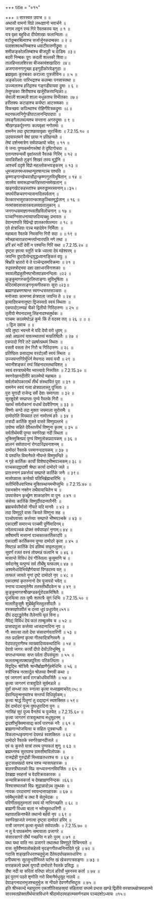+++
title = "०१५"

+++
॥ सारस्वत उवाच ॥ ॥  
अथासौ वामनो विप्रो लब्धज्ञानो भवार्चने ॥  
जगाम तद्वनं रम्यं गिरे रैवतकस्य यत् ॥ १ ॥  
यत्र वृक्षा बहुविधा दीर्घशाखाः फलान्विताः ॥  
वटोदुम्बरबिल्वाश्च सर्जार्जुनकदम्बकाः ॥ २ ॥  
पलाशाश्वत्थनिम्बाश्च धवाटीवारुणीद्रुमाः ॥  
शमीकङ्कोललिम्बांश्च बीजपूरी च दाडिमः ॥३॥  
बदरी निम्बकः पूगः कदली शल्लकी शिवा॥  
तालहिन्तालशिरसा बीजकावंशखादिराः ॥४॥  
अजगासनगागुच्छा इङ्गुदीकोरवेङ्गुदाः ॥  
ब्रह्मवृक्षाः कुरुबकाः करञ्जाः पुत्रजीविनः॥ ॥ ५ ॥  
अङ्कोल्लाः पारिभद्राश्च कलम्बाः पनसास्तथा ॥  
उज्ज्वलाश्च हरिद्राश्च गङ्गडीवायवा द्रुमाः ॥ ६ ॥  
तेसुण्डकाः शिरीषाश्च खर्जूरीकरवन्दिकाः॥  
सेवाली शाल्मली शाला मधूकाश्च विभीतकाः ॥७॥  
हरीतक्यः कटाहाश्च कर्यष्टा आटरूषकाः ॥  
विकच्छवः कपित्थाश्च रोहिणीवेत्रकद्रुमाः ॥८॥  
मदनफलानिर्गुण्डीपाटलानन्दिपादपाः ॥  
लवङ्गैलालवल्यश्च सन्ताना अगरुद्रुमाः ॥ ९ ॥  
श्रीखण्डकर्पूरनगाः कल्पवृक्षा नगोतमाः ॥  
वामनेन तदा दृष्टाश्छायावृक्षाः सुरार्चिताः ॥ 7.2.15.१० ॥  
उदयास्तमने येषां छाया न प्रतिहन्यते ॥  
तेषां दर्शनमात्रेण सर्वपापक्षयो भवेत् ॥ ११ ॥  
ये जनाः पुण्यकर्माणस्तेषां ते दृष्टिगोचराः ॥  
एतान्पश्यन्ययौ वृक्षांस्ततो रैवतकं गिरिम् ॥ १२ ॥  
यावन्निरीक्षते तुङ्गं शिखरं तस्य मूर्द्धनि ॥  
आश्चर्यं ददृशे विप्रो महल्लोकभयङ्करम् ॥ १३ ॥  
धूमज्वलनमध्यस्थान्पुरुषान्पञ्च पश्यति ॥  
कृष्णाङ्गान्खेचरान्रौद्रान्कृष्णागुरुविभूषितान् ॥ १४ ॥  
सारमेय समारूढान्करिहस्तान्समेखलान् ॥  
खङ्गखेटकहस्तांश्च डमरुड्डामरस्वनान्॥।३५।  
सघर्घरीकचरणन्यासनादितपर्वतान् ॥  
फेत्कारभासुराकारान्काशकुञ्चितमूर्द्धजान् ॥ १६ ॥  
नरमांसवसासारकवलव्यग्रतालुकान् ॥  
जनगन्धसमाज्ञानभवतीव्रविलोचनान् ॥ १७ ॥  
पञ्चाग्निसाधनाव्याप्तदिव्यचक्षुः प्रभावतः ॥  
देवान्पश्यति विप्रेन्द्रो ज्ञातकार्यपरम्परः ॥ १८ ॥  
एते क्षेत्राधिपाः पञ्च महादेवेन निर्मिताः ॥  
महाबला रैवतके निवसन्ति गिरौ सदा ॥ ॥ १९ ॥  
स्वेच्छाचारान्नरान्मर्त्त्यान्वारयति नगे तथा ॥  
हरिं हरं नदीं देवीं न पश्यन्ति गिरिं यथा ॥ 7.2.15.२० ॥  
दृष्ट्वा ज्ञात्वा स्तुतिं चक्रे ध्यात्वा देवं महेश्वरम् ॥  
जयन्ति दुष्टदैत्येन्द्रयुद्धध्यानाङ्कितं वपुः ॥  
बिभ्रति भ्रातरो ये ते पञ्चेन्द्रसमविक्रमाः ॥ २१ ॥  
रुद्रवक्त्रोद्भवा दक्षा दक्षाध्वरविनाशकाः ॥  
स्वावलीढाहुतीनष्टभीतवाडवनन्दिताः ॥२२ ॥  
कुङ्कुमागरुकर्पूरलिप्ताङ्गाः सुविभूषिताः ॥  
मदिरामोदमत्ताङ्गनृत्यगीतकराः सुराः॥२३॥  
ब्रह्माण्डभ्रमणश्रान्त स्वगन्धत्रस्तसञ्चराः ॥  
मनोजवाः कामगमा क्षेत्रपाला जयन्ति ते ॥ २४ ॥  
इत्यादिवचनात्तुष्टा द्विजस्याग्रे स्वयं स्थिताः ॥  
एकपादोऽस्म्यहं चैको द्वितीयो गिरिदारुणः ॥ २५ ॥  
तृतीयो मेघनादस्तु सिंहनादश्चतुर्थकः ॥  
पञ्चमः कालमेघोऽहं कुर्मः किं ते वदस्व तत् ॥ २६ ॥ ॥ ॥  
॥ द्विज उवाच ॥ ॥  
यदि तुष्टा भवन्तो मे यदि देयो वरो धुवम् ॥  
अहो आप्रलयं यावत्स्थातव्यं मत्प्रतिष्ठितैः ॥ २७ ॥  
एकपादो गिरि तटे प्रहर्षात्प्रथमं स्थितः ॥  
वसतौ वसता तेन गिरौ च गिरिदारुणः ॥ २८ ॥  
प्रतिष्ठितः प्रसाद्याथ वरदोऽसौ स्वयं स्थितः ॥  
उज्जयन्तगिरेर्मूर्ध्नि मेघनादः स्वयं ययौ ॥ २९ ॥  
भवानीशङ्करं रम्यं सिंहनादस्तथाविशत् ॥  
स्वयं वस्त्रापथेनैव भवस्याग्रे निरूपितः ॥ 7.2.15.३० ॥  
स्वणरेखानदीतीरे कालमेघो महाबलः ॥  
सर्वलोकोपकारार्थं तीर्थं संस्थापितं पुरा ॥ ३१ ॥  
वामनेन स्वयं गत्वा क्षेत्रपालास्तु पूजिताः ॥  
पुरा युगादौ राजेन्द्र सर्वे देवाः समागताः ॥ ३२ ॥  
सुराष्ट्रदेशे सम्प्राप्ताः पुण्ये रैवतके गिरौ ॥  
रक्षार्थं सर्वलोकानां वधार्थं देववैरिणाम् ॥ ३३ ॥  
विष्णोः कण्ठे तदा मुक्ता जयमाला सुरोत्तमैः ॥  
दामोदरेति विख्यातं दत्तं नामोत्तमं हरेः ॥ ३४ ॥  
तत्रादौ कार्तिके शुक्ले वासरे विष्णुवल्लभे ॥  
उपोष्य सहिते देवैस्तत्तीर्थं विष्णुना कृतम् ॥ ३५ ॥  
सर्वतीर्थमयी पुण्या स्वर्णरेखा नदी स्थिता ॥  
भुक्तिमुक्तिप्रदं पुण्यं विष्णुलोकप्रदायकम् ॥ ३६ ॥  
क्षालनं सर्वपापानां रोगदारिद्र्यनाशनम् ॥  
दामोदरं रैवतके परमानन्ददायकम् ॥ ३७ ॥  
ये पश्यन्ति विमानैस्ते नीयन्ते विष्णुमन्दिरे ॥  
न गृहे कार्तिकः कार्यो विशेषाद्भीष्मपञ्चकम्॥ ३८ ॥  
पञ्चकाद्द्वादशी श्रेष्ठा कार्या दामोदरे जले ॥  
प्रातःस्नानं प्रकर्त्तव्यं सम्प्राप्ते कार्तिके जनैः ॥ ३९॥  
मासोपवासः कर्त्तव्यो यतिभिर्ब्रह्मचारिभिः ॥  
सतीभिर्विधवाभिश्च मुक्तिस्थानमभीप्सुभिः ॥ 7.2.15.४० ॥  
एकभक्तेन नक्तेन तथैवायाचितेन च ॥  
उपवासेवन कृच्छ्रेण शाकाहारेण वा पुनः ॥ ४१ ॥  
संसेव्यः कार्त्तिके विष्णुर्दीपदानपरैर्नरैः ॥  
ब्रह्मचर्यपरैर्मासो नीयते यदि मानवैः ॥ ४२ ॥  
तदा विष्णुपुरे वासः क्रियते विष्णुना सह ॥  
पञ्चोपवासाः कर्त्तव्याः सम्प्राप्ते भीष्मपञ्चके ॥ ४३ ॥  
एकादशीं समारभ्य पञ्चमी पूर्णिमादिनम्॥  
तदेतत्पञ्चकं प्रोक्तं सर्वपापहरं नृणाम्॥ ४४ ॥  
सर्वेषामपि मासानां पञ्चकात्कार्तिकादपि ॥  
एकादशी कार्तिकस्य पुण्या दामोदरे कृता ॥ ४५ ॥  
मिष्टान्नं कार्तिके देयं हविष्यं सघृतप्लुतम्॥  
सुवर्णं रजतं वस्त्रं तोयमन्नं फलानि च ॥ ४६ ॥  
मासान्ते विविधं देयं गौस्तिलाः कुसुमानि च ॥  
सर्वदानेषु यत्पुण्यं सर्व तीर्थेषु यत्फलम्॥ ४७ ॥  
अश्वमेधादिभिर्यज्ञैर्गयायां पिण्डदस्य यत् ॥  
तत्फलं जायते नॄणां दृष्टे दामोदरे नृप ॥ ४८ ॥  
एकादश्यां कृतस्नानो देव पूजापरो भवेत् ॥  
स्नाप्य पञ्चामृतेनैव ततस्तीर्थोदकेन च ॥ ४९ ॥  
कुङ्कुमागरुश्रीखण्डकर्पूरोदकमिश्रितैः ॥  
पूजयित्वा ततः पुष्पैः शतपत्रैः सुगं धिभिः ॥ 7.2.15.५० ॥  
मालतीकुसुमैः शुभ्रैर्बहुभिस्तुलसीदलैः ॥  
वस्त्रयज्ञोपवीतं च दत्त्वा धूपं प्रधूपयेत्॥५१॥  
दीपं दद्याद्धृतेनैव तैलेनापि घृतं विना॥  
नैवेद्यं विविधं देयं फलं ताम्बूलमेव च ॥ ५२ ॥  
प्रासादपूजा कर्त्तव्या ध्वजदानादिना नृप ॥  
गौः सवत्सा ततो देया संसारार्णवतारिणी ॥ ५३ ॥  
ततः प्रदक्षिणां कृत्वा गीतवादित्रनिस्वनैः ॥  
वेदपाठपुराणैश्च व्याख्यादिव्यकथादिभिः ॥ ५४ ॥  
देवाग्रे जागरः कार्यो दीपो देयोंऽतिभूमिषु ॥  
सप्तधान्यमयाः सप्त पर्वता दीपसंयुताः ॥ ५५ ॥  
फलताम्बूलपक्वान्नपूरिताः परिकल्पिताः ॥  
विद्वद्भिः श्रोत्रियैः श्रान्तैर्ब्राह्मणैर्गृहमेधिभिः ॥ ५६ ॥  
स्त्रीभिश्च नरशार्दूल श्रोतव्या वैष्णवी कथा ॥  
एवं जागरणं कार्यं रागक्रोधविवर्जितैः ॥ ५७ ॥  
कृत्वा जागरणं रात्रावुदिते सूर्यमडले ॥  
पूर्वां सन्ध्यां ततः स्नात्वा कृत्वा मध्याह्नमाचरेत्॥५८॥  
देवान्पितॄन्मनुष्यांश्च सन्तर्प्य विधिपूर्वकम्॥  
कृत्वा श्राद्धं पितॄणां तु दद्याद्दानं स्वशक्तितः॥ ५९॥  
देवं दामोदरं पूज्य पुष्पधूपादिना पुनः ॥  
नरसिंहं सुरं पूज्य वैनतेयं च पूजयेत् ॥ 7.2.15.६० ॥  
कृत्वा जागरणं रात्रावुत्थाप्य मधुसूदनम् ॥  
द्वादशीभुक्तिमासाद्य कार्यं पारणकं नरैः ॥ ६१ ॥  
ब्राह्मणान्भोजयित्वा च सहितः पुत्रबान्धवैः ॥  
विकलान्धकृपणानां देयमन्नं स्वशक्तितः ॥ ६२ ॥  
दामोदरे रैवतके स्वर्णरेखानदीजले ॥  
एवं यः कुरुते यात्रां तस्य पुण्यफलं शृणु ॥ ६३ ॥  
ब्रह्मघ्नश्च सुरापश्च ग्रामसीमाविलोपकः ॥  
राजद्रोही गुरुद्रोही मिथ्याव्रतधरश्च यः ॥ ६४ ॥  
कूटसाक्ष्यप्रदो यश्च यश्च न्यासापहारकः ॥  
बालस्त्रीघातको विप्रः सन्ध्यास्नानविवर्जितः ॥ ६५ ॥  
देवब्रह्म स्वहर्त्ता च वेदविक्रयकारकः ॥  
कन्याविक्रयकर्त्ता च देवब्राह्मणनिन्दकः ॥६६॥  
विश्वासघातको विप्रः शूद्रान्नादोऽथ लुब्धकः ॥  
नायकः परदाराणां स्वयन्दत्तापहारकः ॥ ६७ ॥  
पर्वमैथुनसेवी च तथा वै सेतुभेदकः ॥  
परिणीतामृतुस्नातां स्वयं यो नाभिगच्छति ॥ ६८ ॥  
ब्राह्मणी विधवा बाला न भवेच्छ्रुतधारिणी ॥  
महापातकिनश्चैते तथान्ये बहवो नृप ॥ ६९ ॥  
स्वर्णरेखाजले स्नात्वा दृष्ट्वा दामोदरं हरिम् ॥  
रात्रौ जागरणं कृत्वा मुच्यते सर्वपातकैः ॥ 7.2.15.७० ॥  
न तु ये पापकर्माणः समायाताः प्रजागरे ॥  
संसारसागरे तीर्थे गच्छन्ति न हरेः पुरम् ॥ ७१ ॥  
यथा यथा याति नरः प्रजागरे तथातथा विष्णुपुरे विचिन्त्यते ॥  
वासः सुरैर्वैष्णवलोकहेतवे मृदङ्गगीतध्वनिनादिते गृहे ॥ ७२ ॥  
गदासि शङ्खारिधराश्चतुर्भुजा दैतेयदर्पापहरूपधारिणः ॥  
प्रगीयमानाः सुरसुन्दरीभिस्ते यान्ति खं खेचरगात्रसङ्गाः ॥ ७३ ॥  
वाराहकल्पे प्रथमं युगादौ दामोदरो रैवतके प्रसिद्धः ॥  
सैषा नदी या सरितां वरिष्ठा सोऽयं हरिर्यो भुवनस्य कर्ता ॥ ७४ ॥  
इदं पुराणं पठते शृणोति नरो विमानैर्मधुसूद नालये ॥  
देवाङ्गनादत्तभुजश्चतुर्भुजः स नीयते देवगणैरभिष्टुतः ॥ ७५ ॥  
इति श्रीस्कान्दे महापुराण एकाशीतिसाहस्र्यां संहितायां सप्तमे प्रभास खण्डे द्वितीये वस्त्रापथक्षेत्रमाहात्म्ये सारस्वतप्रोक्ततीर्थयात्राविधाने श्रीदामोदरमाहात्म्यवर्णनन्नाम पञ्चदशोऽध्यायः ॥१५॥